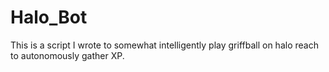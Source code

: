 # Halo_Bot
This is a script I wrote to somewhat intelligently play griffball on halo reach to autonomously gather XP. 
